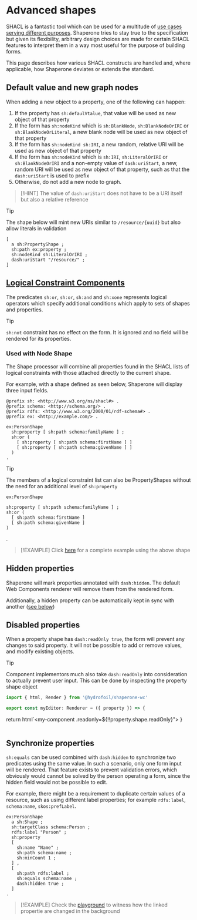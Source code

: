 # Advanced shapes

SHACL is a fantastic tool which can be used for a multitude of [use cases serving different purposes][ucr]. Shaperone tries to stay true to the specification but given its flexibility, arbitrary design choices are made for certain SHACL features to interpret them in a way most useful for the purpose of building forms.

This page describes how various SHACL constructs are handled and, where applicable, how Shaperone deviates or extends the standard.

[ucr]: https://www.w3.org/TR/shacl-ucr/  

## Default value and new graph nodes

When adding a new object to a property, one of the following can happen:

1. If the property has `sh:defaulVtalue`, that value will be used as new object of that property
2. If the form has `sh:nodeKind` which is `sh:BlankNode`, `sh:BlankNodeOrIRI` or `sh:BlankNodeOrLiteral`, a new blank node will be used as new object of that property 
3. If the form has `sh:nodeKind sh:IRI`, a new random, relative URI will be used as new object of that property
4. If the form has `sh:nodeKind` which is `sh:IRI`, `sh:LiteralOrIRI` or `sh:BlankNodeOrIRI` and a non-empty value of `dash:uriStart`, a new, random URI will be used as new object of that property, such as that the `dash:uriStart` is used to prefix
5. Otherwise, do not add a new node to graph.

> [!HINT]
> The value of `dash:uriStart` does not have to be a URI itself but also a relative reference

> [!TIP]
> The shape below will mint new URIs similar to `/resource/{uuid}` but also allow literals in validation
> ```turtle
> [
>   a sh:PropertyShape ;
>   sh:path ex:property ;
>   sh:nodeKind sh:LiteralOrIRI ;
>   dash:uriStart "/resource/" ;
> ]

## [Logical Constraint Components](https://www.w3.org/TR/shacl/#core-components-logical)

The predicates `sh:or`, `sh:or`, `sh:and` and `sh:xone` represents logical operators which specify additional conditions which apply to sets of shapes and properties.

> [!TIP]
> `sh:not` constraint has no effect on the form. It is ignored and no field will be rendered for its properties.

### Used with Node Shape

The Shape processor will combine all properties found in the SHACL lists of logical constraints with those attached directly to the current shape.

For example, with a shape defined as seen below, Shaperone will display three input fields.  

```turtle
@prefix sh: <http://www.w3.org/ns/shacl#> .
@prefix schema: <http://schema.org/> .
@prefix rdfs: <http://www.w3.org/2000/01/rdf-schema#> .
@prefix ex: <http://example.com/> .

ex:PersonShape
  sh:property [ sh:path schema:familyName ] ;
  sh:or (
    [ sh:property [ sh:path schema:firstName ] ]
    [ sh:property [ sh:path schema:givenName ] ]
  )
.
```

> [!TIP]
> The members of a logical constraint list can also be PropertyShapes without the need for an additional level of `sh:property`
> ```turtle
> ex:PersonShape
    sh:property [ sh:path schema:familyName ] ;
    sh:or (
      [ sh:path schema:firstName ]
      [ sh:path schema:givenName ]
    )
  .

> [!EXAMPLE]
> Click [here][node-logical] for a complete example using the above shape

[node-logical]: ${playground}/#shapes=%40prefix+sh%3A+%3Chttp%3A%2F%2Fwww.w3.org%2Fns%2Fshacl%23%3E+.%0A%40prefix+schema%3A+%3Chttp%3A%2F%2Fschema.org%2F%3E+.%0A%40prefix+rdfs%3A+%3Chttp%3A%2F%2Fwww.w3.org%2F2000%2F01%2Frdf-schema%23%3E+.%0A%40prefix+ex%3A+%3Chttp%3A%2F%2Fexample.com%2F%3E+.%0A%0Aex%3APersonShape%0A++a+sh%3AShape+%3B%0A++sh%3AtargetClass+schema%3APerson+%3B%0A++rdfs%3Alabel+%22Person%22+%3B%0A++sh%3Aproperty+ex%3ALastNameProperty+%3B%0A++sh%3Aor+%28+%0A++++ex%3AFirstNameProperty+%0A++++ex%3AGivenNameProperty%0A++%29%0A.%0A%0Aex%3ALastNameProperty+%0A++a+sh%3APropertyShape+%3B%0A++sh%3Apath+schema%3AfamilyName+%3B%0A++sh%3Aorder+20+%3B%0A++sh%3AmaxCount+1+%3B%0A.%0A%0Aex%3AFirstNameProperty%0A++sh%3Apath+schema%3AfirstName+%3B++++%0A++sh%3Aorder+10+%3B%0A++sh%3AmaxCount+1+%3B%0A.%0A%0Aex%3AGivenNameProperty%0A++sh%3Apath+schema%3AgivenName+%3B%0A++sh%3Aorder+10+%3B%0A++sh%3AmaxCount+1+%3B%0A.&resource=%7B%0A++%22%40context%22%3A+%7B%0A++++%22rdf%22%3A+%22http%3A%2F%2Fwww.w3.org%2F1999%2F02%2F22-rdf-syntax-ns%23%22%2C%0A++++%22rdfs%22%3A+%22http%3A%2F%2Fwww.w3.org%2F2000%2F01%2Frdf-schema%23%22%2C%0A++++%22xsd%22%3A+%22http%3A%2F%2Fwww.w3.org%2F2001%2FXMLSchema%23%22%2C%0A++++%22schema%22%3A+%22http%3A%2F%2Fschema.org%2F%22%0A++%7D%2C%0A++%22%40id%22%3A+%22http%3A%2F%2Fexample.com%2FJohn_Doe%22%2C%0A++%22%40type%22%3A+%22schema%3APerson%22%2C%0A++%22schema%3AfamilyName%22%3A+%22Doe%22%2C%0A++%22schema%3AfirstName%22%3A+%22John%22%0A%7D&selectedResource=http%3A%2F%2Fexample.com%2FJohn_Doe

## Hidden properties

Shaperone will mark properties annotated with `dash:hidden`. The default Web Components renderer will remove them from the rendered form.

Additionally, a hidden property can be automatically kept in sync with another ([see below](#synchronize-properties))

## Disabled properties

When a property shape has `dash:readOnly true`, the form will prevent any changes to said property. It will not be possible to add or remove values, and modify existing objects.

> [!TIP]
> Component implementors much also take `dash:readOnly` into consideration to actually prevent user input. This can be done by inspecting the property shape object
> 
> ```ts
> import { html, Render } from '@hydrofoil/shaperone-wc'
>
> export const myEditor: Renderer = ({ property }) => {
  return html`<my-component .readonly=${!!property.shape.readOnly}"></my-component>
}
> ```

## Synchronize properties

`sh:equals` can be used combined with `dash:hidden` to synchronize two predicates using the same value. In such a scenario, only one form input will be rendered. That feature exists to prevent validation errors, which obviously would cannot be solved by the person operating a form, since the hidden field would not be possible to edit.

For example, there might be a requirement to duplicate certain values of a resource, such as using different label properties; for example `rdfs:label`, `schema:name`, `skos:prefLabel`.

```turtle
ex:PersonShape
  a sh:Shape ;
  sh:targetClass schema:Person ;
  rdfs:label "Person" ;
  sh:property 
  [
    sh:name "Name" ;
    sh:path schema:name ;
    sh:minCount 1 ;
  ] ,
  [
    sh:path rdfs:label ;
    sh:equals schema:name ;
    dash:hidden true ;
  ]
.
``` 

> [!EXAMPLE]
> Check the [playground][equals-hidden] to witness how the linked propertie are changed in the background

[equals-hidden]: ${playground}/#resource=%7B%0A++%22%40context%22%3A+%7B%0A++++%22rdf%22%3A+%22http%3A%2F%2Fwww.w3.org%2F1999%2F02%2F22-rdf-syntax-ns%23%22%2C%0A++++%22rdfs%22%3A+%22http%3A%2F%2Fwww.w3.org%2F2000%2F01%2Frdf-schema%23%22%2C%0A++++%22xsd%22%3A+%22http%3A%2F%2Fwww.w3.org%2F2001%2FXMLSchema%23%22%2C%0A++++%22schema%22%3A+%22http%3A%2F%2Fschema.org%2F%22%2C%0A++++%22dash%22%3A+%22http%3A%2F%2Fdatashapes.org%2Fdash%23%22%2C%0A++++%22skos%22%3A+%22http%3A%2F%2Fwww.w3.org%2F2004%2F02%2Fskos%2Fcore%23%22%0A++%7D%2C%0A++%22%40id%22%3A+%22http%3A%2F%2Fexample.com%2FJohn_Doe%22%2C%0A++%22%40type%22%3A+%22schema%3APerson%22%2C%0A++%22schema%3Aname%22%3A+%22John+Doe%22%2C%0A++%22rdfs%3Alabel%22%3A+%22John+Doe%22%2C%0A++%22skos%3AprefLabel%22%3A+%22John+Doe%22%0A%7D&selectedResource=http%3A%2F%2Fexample.com%2FJohn_Doe&shapes=%40prefix+sh%3A+%3Chttp%3A%2F%2Fwww.w3.org%2Fns%2Fshacl%23%3E+.%0A%40prefix+schema%3A+%3Chttp%3A%2F%2Fschema.org%2F%3E+.%0A%40prefix+rdfs%3A+%3Chttp%3A%2F%2Fwww.w3.org%2F2000%2F01%2Frdf-schema%23%3E+.%0A%40prefix+ex%3A+%3Chttp%3A%2F%2Fexample.com%2F%3E+.%0A%40prefix+dash%3A+%3Chttp%3A%2F%2Fdatashapes.org%2Fdash%23%3E+.%0A%40prefix+skos%3A+%3Chttp%3A%2F%2Fwww.w3.org%2F2004%2F02%2Fskos%2Fcore%23%3E+.%0A%0Aex%3APersonShape%0A++a+sh%3AShape+%3B%0A++sh%3AtargetClass+schema%3APerson+%3B%0A++rdfs%3Alabel+%22Person%22+%3B%0A++sh%3Aproperty+%0A++%5B%0A++++sh%3Aname+%22Name%22+%3B%0A++++sh%3Apath+schema%3Aname+%3B%0A++++sh%3AminCount+1+%3B%0A++%5D+%2C%0A++%5B%0A++++sh%3Apath+rdfs%3Alabel+%3B%0A++++sh%3Aequals+schema%3Aname+%3B%0A++++dash%3Ahidden+true+%3B%0A++%5D+%2C+%0A++%5B%0A++++sh%3Apath+skos%3AprefLabel+%3B%0A++++sh%3Aequals+schema%3Aname+%3B%0A++++dash%3Ahidden+true+%3B%0A++%5D%3B%0A.%0A&resourcePrefixes=schema%2Cdash%2Cskos
